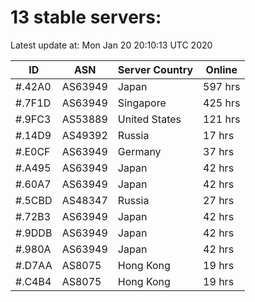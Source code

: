 # 13 stable servers:

Latest update at: Mon Jan 20 20:10:13 UTC 2020

| ID | ASN | Server Country | Online |
| -- | --- | -------------- | ------ |
| #.42A0 | AS63949 | Japan | 597 hrs |
| #.7F1D | AS63949 | Singapore | 425 hrs |
| #.9FC3 | AS53889 | United States | 121 hrs |
| #.14D9 | AS49392 | Russia | 17 hrs |
| #.E0CF | AS63949 | Germany | 37 hrs |
| #.A495 | AS63949 | Japan | 42 hrs |
| #.60A7 | AS63949 | Japan | 42 hrs |
| #.5CBD | AS48347 | Russia | 27 hrs |
| #.72B3 | AS63949 | Japan | 42 hrs |
| #.9DDB | AS63949 | Japan | 42 hrs |
| #.980A | AS63949 | Japan | 42 hrs |
| #.D7AA | AS8075 | Hong Kong | 19 hrs |
| #.C4B4 | AS8075 | Hong Kong | 19 hrs |

